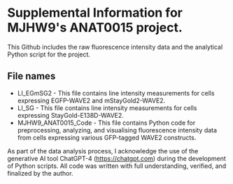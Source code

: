 # Supplemental Information for MJHW9's ANAT0015 project.

This Github includes the raw fluorescence intensity data and the analytical Python script for the project. 

## File names
- LI_EGmSG2 - This file contains line intensity measurements for cells expressing EGFP-WAVE2 and mStayGold2-WAVE2.
- LI_SG - This file contains line intensity measurements for cells expressing StayGold-E138D-WAVE2.
- MJHW9_ANAT0015_Code - This file contains Python code for preprocessing, analyzing, and visualising fluorescence intensity data from cells expressing various GFP-tagged WAVE2 constructs.

As part of the data analysis process, I acknowledge the use of the generative AI tool ChatGPT-4 (https://chatgpt.com) during the development of Python scripts. All code was written with full understanding, verified, and finalized by the author.

